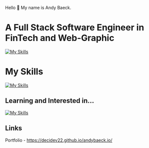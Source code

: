 Hello 👋 My name is Andy Baeck.

# A Full Stack Software Engineer in FinTech and Web-Graphic

[![My Skills](https://skillicons.dev/icons?i=ts,nodejs,express,mongodb,nextjs,react,tailwind)](https://skillicons.dev)

# My Skills

[![My Skills](https://skillicons.dev/icons?i=postgres,py,postman,git,vite,css,html,firebase,docker)](https://skillicons.dev)

## Learning and Interested in...

[![My Skills](https://skillicons.dev/icons?i=zig,rust,go)](https://skillicons.dev)


## Links
Portfolio - https://decidev22.github.io/andybaeck.io/

